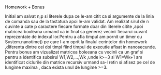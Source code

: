 Homework + Bonus

Initial am salvat n,p si literele dupa ce le-am citit ca si argumente de la linia de comanda sau de la tastatura apoi le-am validat. 
Am realizat sirul de n cuvinte a cate p caractere fiecare formate doar din literele citite ,apoi matricea booleana urmand ca in final sa generez vecinii fiecarui cuvant reprezentate de indexul lor.Pentru a afla timpul am pornit un timer cu System.nanotime()  pe care l-am oprit la finalul cerintelor din homework ,diferenta dintre cei doi timpi fiind timpul de executie afisat in nanosecunde.
Pentru bonus am vizualizat matricea boleeana cu vecinii ca un graf si pentru a identifica subsirul W1,W2,...,Wk ,unde k>=3 si W1=Wk+1 am identificat ciclurile din matrice recursiv urmand sa-l retin si afisez pe cel de lungime maxima , daca exista unul de lungime >=3.
